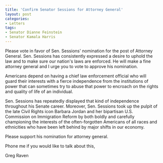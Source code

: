 ```yaml
---
title: 'Confirm Senator Sessions for Attorney General'
layout: post
categories:
- Letters
tags:
- Senator Dianne Feinstein
- Senator Kamala Harris
---
```


Please vote in favor of Sen. Sessions' nomination for the post of Attorney General. Sen. Sessions has consistently expressed a desire to uphold the law and to make sure our nation's laws are enforced. He will make a fine attorney general and I urge you to vote to approve his nomination.

Americans depend on having a chief law enforcement official who will guard their interests with a fierce independence from the institutions of power that can sometimes try to abuse that power to encroach on the rights and quality of life of an individual.

Sen. Sessions has repeatedly displayed that kind of independence throughout his Senate career. Moreover, Sen. Sessions took up the pulpit of the late Civil Rights icon Barbara Jordan and her bipartisan U.S. Commission on Immigration Reform by both boldly and carefully championing the interests of the often-forgotten Americans of all races and ethnicities who have been left behind by major shifts in our economy.

Please support his nomination for attorney general.

Phone me if you would like to talk about this,

Greg Raven